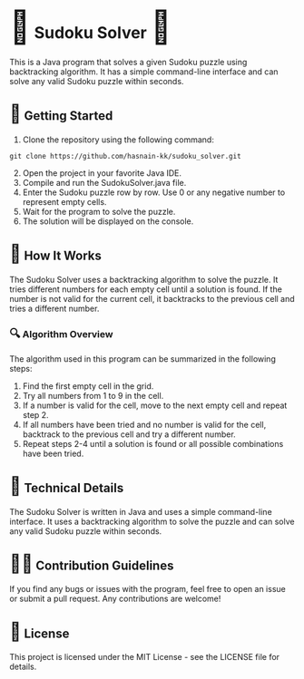 <!DOCTYPE html>
<html>
<head>
	<meta charset="UTF-8">
	
</head>
<body>
	<h1><span style="font-size:2em;">🧩</span> Sudoku Solver <span style="font-size:2em;">🧩</span></h1>
	<p>This is a Java program that solves a given Sudoku puzzle using backtracking algorithm. It has a simple command-line interface and can solve any valid Sudoku puzzle within seconds.</p>
	<h2><span style="font-size:1.5em;">🚀</span> Getting Started</h2>
	<ol>
		<li>Clone the repository using the following command:</li>
	</ol>
	<code>git clone https://github.com/hasnain-kk/sudoku_solver.git</code>
	<ol start="2">
		<li>Open the project in your favorite Java IDE.</li>
		<li>Compile and run the SudokuSolver.java file.</li>
		<li>Enter the Sudoku puzzle row by row. Use 0 or any negative number to represent empty cells.</li>
		<li>Wait for the program to solve the puzzle.</li>
		<li>The solution will be displayed on the console.</li>
	</ol>
	<h2><span style="font-size:1.5em;">📝</span> How It Works</h2>
	<p>The Sudoku Solver uses a backtracking algorithm to solve the puzzle. It tries different numbers for each empty cell until a solution is found. If the number is not valid for the current cell, it backtracks to the previous cell and tries a different number.</p>
	<h3><span style="font-size:1.2em;">🔍</span> Algorithm Overview</h3>
	<p>The algorithm used in this program can be summarized in the following steps:</p>
	<ol>
		<li>Find the first empty cell in the grid.</li>
		<li>Try all numbers from 1 to 9 in the cell.</li>
		<li>If a number is valid for the cell, move to the next empty cell and repeat step 2.</li>
		<li>If all numbers have been tried and no number is valid for the cell, backtrack to the previous cell and try a different number.</li>
		<li>Repeat steps 2-4 until a solution is found or all possible combinations have been tried.</li>
	</ol>
	<h2><span style="font-size:1.5em;">🤖</span> Technical Details</h2>
	<p>The Sudoku Solver is written in Java and uses a simple command-line interface. It uses a backtracking algorithm to solve the puzzle and can solve any valid Sudoku puzzle within seconds.</p>
	<h2><span style="font-size:1.5em;">👨‍💻</span> Contribution Guidelines</h2>
	<p>If you find any bugs or issues with the program, feel free to open an issue or submit a pull request. Any contributions are welcome!</p>
	<h2><span style="font-size:1.5em;">📜</span> License</h2>
	<p>This project is licensed under the MIT License - see the LICENSE file for details.</p>
</body>
</html>
